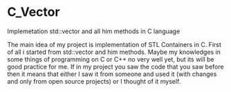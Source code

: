 # C_Vector
Implemetation std::vector and all him methods in C language

The main idea of my project is implementation of STL Containers in C.
First of all i started from std::vector and him methods.
Maybe my  knowledges in some things of programming on C or C++ no very well yet, but its will be good practice for me.
If in my project you saw the code that you saw before then it means that either 
I saw it from someone and used it (with changes and only from open source projects) or I thought of it myself.
